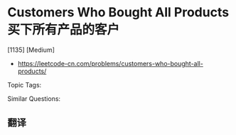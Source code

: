 # Customers Who Bought All Products 买下所有产品的客户

[1135] [Medium]

- https://leetcode-cn.com/problems/customers-who-bought-all-products/

Topic Tags:

Similar Questions:

## 翻译
